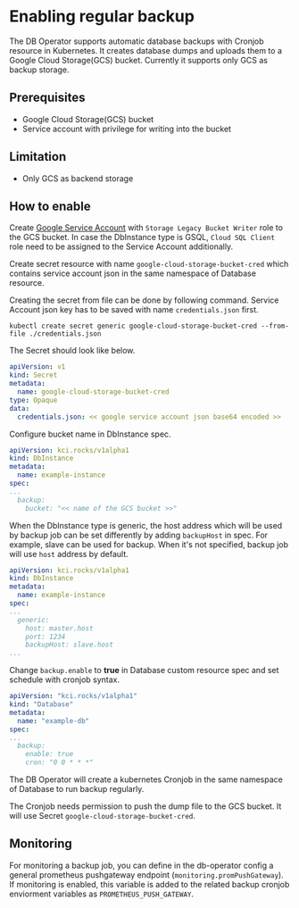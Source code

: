 # Enabling regular backup

The DB Operator supports automatic database backups with Cronjob resource in Kubernetes.
It creates database dumps and uploads them to a Google Cloud Storage(GCS) bucket.
Currently it supports only GCS as backup storage.

## Prerequisites

* Google Cloud Storage(GCS) bucket
* Service account with privilege for writing into the bucket

## Limitation

* Only GCS as backend storage

## How to enable

Create [Google Service Account](https://cloud.google.com/iam/docs/service-accounts) with `Storage Legacy Bucket Writer` role to the GCS bucket.
In case the DbInstance type is GSQL, `Cloud SQL Client` role need to be assigned to the Service Account additionally.

Create secret resource with name `google-cloud-storage-bucket-cred` which contains service account json in the same namespace of Database resource.

Creating the secret from file can be done by following command. Service Account json key has to be saved with name `credentials.json` first.

```
kubectl create secret generic google-cloud-storage-bucket-cred --from-file ./credentials.json
```

The Secret should look like below.

```YAML
apiVersion: v1
kind: Secret
metadata:
  name: google-cloud-storage-bucket-cred
type: Opaque
data:
  credentials.json: << google service account json base64 encoded >>
```

Configure bucket name in DbInstance spec.

```YAML
apiVersion: kci.rocks/v1alpha1
kind: DbInstance
metadata:
  name: example-instance
spec:
...
  backup:
    bucket: "<< name of the GCS bucket >>"
```

When the DbInstance type is generic, the host address which will be used by backup job can be set differently by adding `backupHost` in spec. For example, slave can be used for backup.
When it's not specified, backup job will use `host` address by default.

```YAML
apiVersion: kci.rocks/v1alpha1
kind: DbInstance
metadata:
  name: example-instance
spec:
...
  generic:
    host: master.host
    port: 1234
    backupHost: slave.host
...
```


Change `backup.enable` to **true** in Database custom resource spec and set schedule with cronjob syntax.

```YAML
apiVersion: "kci.rocks/v1alpha1"
kind: "Database"
metadata:
  name: "example-db"
spec:
...
  backup:
    enable: true
    cron: "0 0 * * *"
```

The DB Operator will create a kubernetes Cronjob in the same namespace of Database to run backup regularly.

The Cronjob needs permission to push the dump file to the GCS bucket. It will use Secret `google-cloud-storage-bucket-cred`.

## Monitoring

For monitoring a backup job, you can define in the db-operator config a general prometheus pushgateway endpoint (`monitoring.promPushGateway`). If monitoring is enabled, this variable is added to the related backup cronjob enviorment variables as `PROMETHEUS_PUSH_GATEWAY`.
